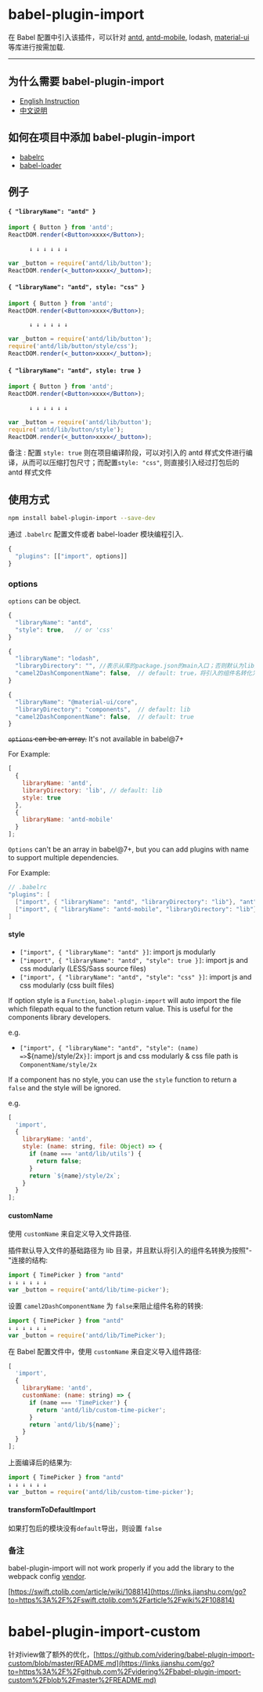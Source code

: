 # babel-plugin-import

在 Babel 配置中引入该插件，可以针对 [antd](https://links.jianshu.com/go?to=https%3A%2F%2Fgithub.com%2Fant-design%2Fant-design), [antd-mobile](https://links.jianshu.com/go?to=https%3A%2F%2Fgithub.com%2Fant-design%2Fant-design-mobile), lodash, [material-ui](https://links.jianshu.com/go?to=http%3A%2F%2Fmaterial-ui.com%2F)等库进行按需加载.

------

## 为什么需要 babel-plugin-import

- [English Instruction](https://links.jianshu.com/go?to=https%3A%2F%2Fant.design%2Fdocs%2Freact%2Fgetting-started%23Import-on-Demand)
- [中文说明](https://links.jianshu.com/go?to=https%3A%2F%2Fant.design%2Fdocs%2Freact%2Fgetting-started-cn%23%E6%8C%89%E9%9C%80%E5%8A%A0%E8%BD%BD)

## 如何在项目中添加 babel-plugin-import

- [babelrc](https://links.jianshu.com/go?to=https%3A%2F%2Fbabeljs.io%2Fdocs%2Fusage%2Fbabelrc%2F)
- [babel-loader](https://links.jianshu.com/go?to=https%3A%2F%2Fgithub.com%2Fbabel%2Fbabel-loader)

## 例子

#### `{ "libraryName": "antd" }`



```jsx
import { Button } from 'antd';
ReactDOM.render(<Button>xxxx</Button>);

      ↓ ↓ ↓ ↓ ↓ ↓

var _button = require('antd/lib/button');
ReactDOM.render(<_button>xxxx</_button>);
```

#### `{ "libraryName": "antd", style: "css" }`



```jsx
import { Button } from 'antd';
ReactDOM.render(<Button>xxxx</Button>);

      ↓ ↓ ↓ ↓ ↓ ↓

var _button = require('antd/lib/button');
require('antd/lib/button/style/css');
ReactDOM.render(<_button>xxxx</_button>);
```

#### `{ "libraryName": "antd", style: true }`



```jsx
import { Button } from 'antd';
ReactDOM.render(<Button>xxxx</Button>);

      ↓ ↓ ↓ ↓ ↓ ↓

var _button = require('antd/lib/button');
require('antd/lib/button/style');
ReactDOM.render(<_button>xxxx</_button>);
```

备注 : 配置 `style: true` 则在项目编译阶段，可以对引入的 antd 样式文件进行编译，从而可以压缩打包尺寸；而配置`style: "css"`, 则直接引入经过打包后的 antd 样式文件

## 使用方式



```bash
npm install babel-plugin-import --save-dev
```

通过 `.babelrc` 配置文件或者 babel-loader 模块编程引入.



```jsx
{
  "plugins": [["import", options]]
}
```

### options

`options` can be object.



```jsx
{
  "libraryName": "antd",
  "style": true,   // or 'css'
}
```



```jsx
{
  "libraryName": "lodash",
  "libraryDirectory": "", //表示从库的package.json的main入口；否则默认为lib文件夹
  "camel2DashComponentName": false,  // default: true，将引入的组件名转化为"-"连接的文件名
}
```



```jsx
{
  "libraryName": "@material-ui/core",
  "libraryDirectory": "components",  // default: lib
  "camel2DashComponentName": false,  // default: true
}
```

~~`options` can be an array.~~ It's not available in babel@7+

For Example:



```jsx
[
  {
    libraryName: 'antd',
    libraryDirectory: 'lib', // default: lib
    style: true
  },
  {
    libraryName: 'antd-mobile'
  }
];
```

`Options` can't be an array in babel@7+, but you can add plugins with name to support multiple dependencies.

For Example:



```csharp
// .babelrc
"plugins": [
  ["import", { "libraryName": "antd", "libraryDirectory": "lib"}, "ant"],
  ["import", { "libraryName": "antd-mobile", "libraryDirectory": "lib"}, "antd-mobile"]
]
```

#### style

- `["import", { "libraryName": "antd" }]`: import js modularly
- `["import", { "libraryName": "antd", "style": true }]`: import js and css modularly (LESS/Sass source files)
- `["import", { "libraryName": "antd", "style": "css" }]`: import js and css modularly (css built files)

If option style is a `Function`, `babel-plugin-import` will auto import the file which filepath equal to the function return value. This is useful for the components library developers.

e.g.

- `["import", { "libraryName": "antd", "style": (name) =>`${name}/style/2x`}]`: import js and css modularly & css file path is `ComponentName/style/2x`

If a component has no style, you can use the `style` function to return a `false` and the style will be ignored.

e.g.



```jsx
[
  'import',
  {
    libraryName: 'antd',
    style: (name: string, file: Object) => {
      if (name === 'antd/lib/utils') {
        return false;
      }
      return `${name}/style/2x`;
    }
  }
];
```

#### customName

使用 `customName` 来自定义导入文件路径.

插件默认导入文件的基础路径为 lib 目录，并且默认将引入的组件名转换为按照"-"连接的结构:



```js
import { TimePicker } from "antd"
↓ ↓ ↓ ↓ ↓ ↓
var _button = require('antd/lib/time-picker');
```

设置 `camel2DashComponentName` 为 `false`来阻止组件名称的转换:



```js
import { TimePicker } from "antd"
↓ ↓ ↓ ↓ ↓ ↓
var _button = require('antd/lib/TimePicker');
```

在 Babel 配置文件中，使用 `customName` 来自定义导入组件路径:



```jsx
[
  'import',
  {
    libraryName: 'antd',
    customName: (name: string) => {
      if (name === 'TimePicker') {
        return 'antd/lib/custom-time-picker';
      }
      return `antd/lib/${name}`;
    }
  }
];
```

上面编译后的结果为:



```js
import { TimePicker } from "antd"
↓ ↓ ↓ ↓ ↓ ↓
var _button = require('antd/lib/custom-time-picker');
```

#### transformToDefaultImport

如果打包后的模块没有`default`导出，则设置 `false`

### 备注

babel-plugin-import will not work properly if you add the library to the webpack config [vendor](https://links.jianshu.com/go?to=https%3A%2F%2Fwebpack.github.io%2Fdocs%2Fcode-splitting.html%23split-app-and-vendor-code).

[https://swift.ctolib.com/article/wiki/108814](https://links.jianshu.com/go?to=https%3A%2F%2Fswift.ctolib.com%2Farticle%2Fwiki%2F108814)

# babel-plugin-import-custom

针对iview做了额外的优化，[https://github.com/videring/babel-plugin-import-custom/blob/master/README.md](https://links.jianshu.com/go?to=https%3A%2F%2Fgithub.com%2Fvidering%2Fbabel-plugin-import-custom%2Fblob%2Fmaster%2FREADME.md)